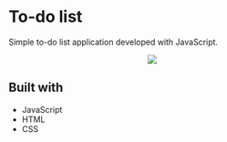 # To-do list

Simple to-do list application developed with JavaScript.

<p align="center" width="100%">
    <img src="https://github.com/biagavirete/to-do-list/blob/master/assets/gif-to-do.gif">
</p>

## Built with

* JavaScript
* HTML
* CSS
